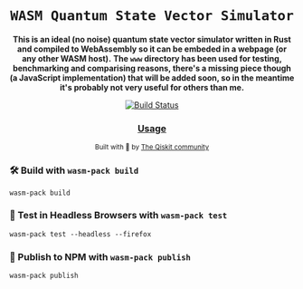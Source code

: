 <div align="center">

  <h1><code>WASM Quantum State Vector Simulator</code></h1>

  <strong>This is an ideal (no noise) quantum state vector simulator written in Rust
  and compiled to WebAssembly so it can be embeded in a webpage (or any other WASM host).</strong>
  <strong>The `www` directory has been used for testing, benchmarking and comparising reasons, there's a missing piece though (a JavaScript implementation) that will be added soon, so in the meantime it's probably not very useful for others than me.</strong>

  <p>
    <a href="https://travis-ci.org/atilag/statevector-simulator"><img src="https://img.shields.io/travis/atilag/statevector-simulator.svg?style=flat-square" alt="Build Status" /></a>
  </p>

  <h3>
    <a href="#usage">Usage</a>
  </h3>

  <sub>Built with 🦀 by <a href="https://qiskit.org/">The Qiskit community</a></sub>
</div>


### 🛠️ Build with `wasm-pack build`

```
wasm-pack build
```

### 🔬 Test in Headless Browsers with `wasm-pack test`

```
wasm-pack test --headless --firefox
```

### 🎁 Publish to NPM with `wasm-pack publish`

```
wasm-pack publish
```
